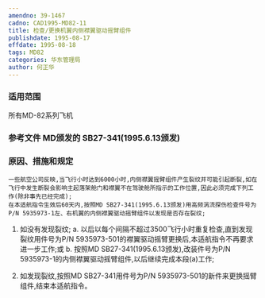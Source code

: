 ```yaml
---
amendno: 39-1467
cadno: CAD1995-MD82-11
title: 检查/更换机翼内侧襟翼驱动摇臂组件
publishdate: 1995-08-17
effdate: 1995-08-18
tags: MD82
categories: 华东管理局
author: 何正华
---
```


### 适用范围 
所有MD-82系列飞机

### 参考文件    MD颁发的 SB27-341(1995.6.13颁发) 

### 原因、措施和规定 
    一些航空公司反映,当飞行小时达到6000小时,内侧襟翼摇臂组件产生裂纹并可能引起断裂,如在飞行中发生断裂会影响主起落架舱门和襟翼不在驾驶舱所指示的工作位置,因此必须完成下列工作(除非事先已经完成); 
    在本适航指令生效后60天内,按照MD SB27-341(1995.6.13颁发)用高频涡流探伤检查件号为P/N 5935973-1左、右机翼的内侧襟翼驱动摇臂组件以发现是否存在裂纹; 
1. 如没有发现裂纹; 
a. 以后以每个间隔不超过3500飞行小时重复检查,直到发现裂纹用件号为P/N 5935973-501的襟翼驱动摇臂更换后,本适航指令不再要求进一步工作;或 
b. 按照MD SB27-341(1995.6.13颁发),改装件号为P/N 5935973-1的内侧襟翼驱动摇臂组件,以后继续完成本段(a)工作; 

       
2. 如发现裂纹,按照MD SB27-341用件号为P/N 5935973-501的新件来更换摇臂组件,结束本适航指令。
